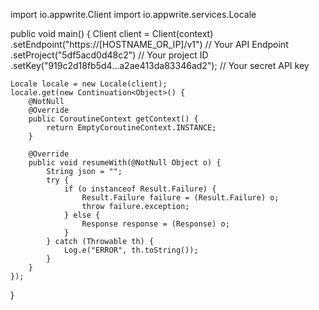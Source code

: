 import io.appwrite.Client
import io.appwrite.services.Locale

public void main() {
    Client client = Client(context)
        .setEndpoint("https://[HOSTNAME_OR_IP]/v1") // Your API Endpoint
        .setProject("5df5acd0d48c2") // Your project ID
        .setKey("919c2d18fb5d4...a2ae413da83346ad2"); // Your secret API key

    Locale locale = new Locale(client);
    locale.get(new Continuation<Object>() {
        @NotNull
        @Override
        public CoroutineContext getContext() {
            return EmptyCoroutineContext.INSTANCE;
        }

        @Override
        public void resumeWith(@NotNull Object o) {
            String json = "";
            try {
                if (o instanceof Result.Failure) {
                    Result.Failure failure = (Result.Failure) o;
                    throw failure.exception;
                } else {
                    Response response = (Response) o;
                }
            } catch (Throwable th) {
                Log.e("ERROR", th.toString());
            }
        }
    });
}